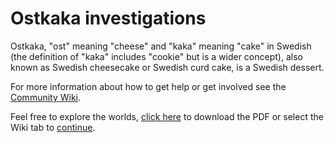 # Ostkaka investigations
Ostkaka, "ost" meaning "cheese" and "kaka" meaning "cake" in Swedish (the definition of "kaka" includes "cookie" but is a wider concept), also known as Swedish cheesecake or Swedish curd cake, is a Swedish dessert.

For more information about how to get help or get involved see the [Community Wiki](https://github.com/nonsensews/guide).

Feel free to explore the worlds, [click here](https://github.com/nonsensews/docs/raw/master/ostkaka.pdf) to download the PDF or select the Wiki tab to [continue](https://github.com/nonsensews/guide/wiki).
